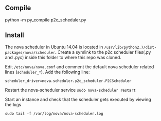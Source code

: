
## Compile  

python -m py\_compile p2c\_scheduler.py 

## Install

The nova scheduler in Ubuntu 14.04 is located in 
`/usr/lib/python2.7/dist-packages/nova/scheduler`.
Create a symlink to the p2c scheduler files(.py and .pyc) inside this 
folder to where this repo was cloned.

Edit `/etc/nova/nova.conf` and comment the default nova scheduler 
related lines (`scheduler_*`). Add the following line: 

`scheduler_driver=nova.scheduler.p2c_scheduler.P2CScheduler`

Restart the nova-scheduler service
`sudo nova-scheduler restart`

Start an instance and check that the scheduler gets executed by viewing the logs

`sudo tail -f /var/log/nova/nova-scheduler.log`

